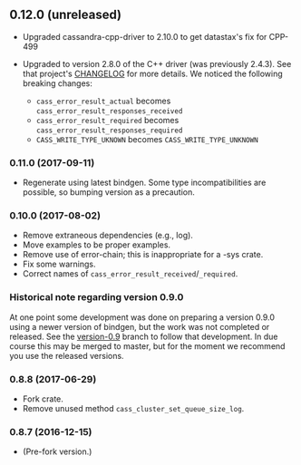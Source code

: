 ## 0.12.0 (unreleased)
* Upgraded cassandra-cpp-driver to 2.10.0 to get datastax's fix for CPP-499

* Upgraded to version 2.8.0 of the C++ driver (was previously 2.4.3).  See that project's [CHANGELOG](https://github.com/datastax/cpp-driver/blob/master/CHANGELOG.md) for more details.  We noticed the following breaking changes:
  * `cass_error_result_actual` becomes `cass_error_result_responses_received`
  * `cass_error_result_required` becomes `cass_error_result_responses_required`
  * `CASS_WRITE_TYPE_UKNOWN` becomes `CASS_WRITE_TYPE_UNKNOWN`

### 0.11.0 (2017-09-11)

- Regenerate using latest bindgen. Some type incompatibilities are possible, so bumping version as a precaution.

### 0.10.0 (2017-08-02)

- Remove extraneous dependencies (e.g., log).
- Move examples to be proper examples.
- Remove use of error-chain; this is inappropriate for a -sys crate.
- Fix some warnings.
- Correct names of `cass_error_result_received`/`_required`.

### Historical note regarding version 0.9.0

At one point some development was done on preparing a version 0.9.0
using a newer version of bindgen, but the work was not completed or released. See the
[version-0.9](https://github.com/Metaswitch/cassandra-sys-rs/tree/version-0.9) branch
to follow that development. In due course this may be merged to master, but for the moment we recommend you use the
released versions.

### 0.8.8 (2017-06-29)

- Fork crate.
- Remove unused method `cass_cluster_set_queue_size_log`.

### 0.8.7 (2016-12-15)

- (Pre-fork version.)
